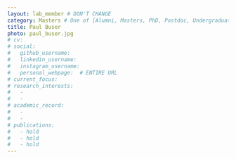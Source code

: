 ```yaml
---
layout: lab_member # DON'T CHANGE
category: Masters # One of [Alumni, Masters, PhD, Postdoc, Undergraduate]
title: Paul Buser
photo: paul_buser.jpg
# cv:
# social:
#   github_username:
#   linkedin_username:
#   instagram_username:
#   personal_webpage:  # ENTIRE URL
# current_focus:
# research_interests:
#   -
#   -
# academic_record:
#   -
#   -
# publications:
#   - hold
#   - hold
#   - hold
---
```


